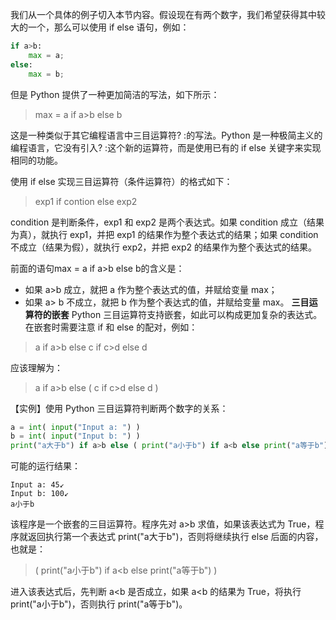 我们从一个具体的例子切入本节内容。假设现在有两个数字，我们希望获得其中较大的一个，那么可以使用 if else 语句，例如：
```python
if a>b:
    max = a;
else:
    max = b;
```
但是 Python 提供了一种更加简洁的写法，如下所示：
> max = a if a>b else b

这是一种类似于其它编程语言中三目运算符? :的写法。Python 是一种极简主义的编程语言，它没有引入? :这个新的运算符，而是使用已有的 if else 关键字来实现相同的功能。

使用 if else 实现三目运算符（条件运算符）的格式如下：
> exp1 if contion else exp2

condition 是判断条件，exp1 和 exp2 是两个表达式。如果 condition 成立（结果为真），就执行 exp1，并把 exp1 的结果作为整个表达式的结果；如果 condition 不成立（结果为假），就执行 exp2，并把 exp2 的结果作为整个表达式的结果。

前面的语句max = a if a>b else b的含义是：
- 如果 a>b 成立，就把 a 作为整个表达式的值，并赋给变量 max；
- 如果 a> b 不成立，就把 b 作为整个表达式的值，并赋给变量 max。
**三目运算符的嵌套**
Python 三目运算符支持嵌套，如此可以构成更加复杂的表达式。在嵌套时需要注意 if 和 else 的配对，例如：
> a if a>b else c if c>d else d

应该理解为：
> a if a>b else ( c if c>d else d )


【实例】使用 Python 三目运算符判断两个数字的关系：
```python
a = int( input("Input a: ") )
b = int( input("Input b: ") )
print("a大于b") if a>b else ( print("a小于b") if a<b else print("a等于b") )
```
可能的运行结果：
```consle
Input a: 45↙
Input b: 100↙
a小于b
```

该程序是一个嵌套的三目运算符。程序先对 a>b 求值，如果该表达式为 True，程序就返回执行第一个表达式 print("a大于b")，否则将继续执行 else 后面的内容，也就是：
> ( print("a小于b") if a<b else print("a等于b") )

进入该表达式后，先判断 a<b 是否成立，如果 a<b 的结果为 True，将执行 print("a小于b")，否则执行 print("a等于b")。